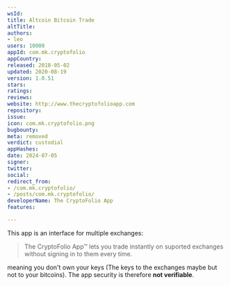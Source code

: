 ```yaml
---
wsId: 
title: Altcoin Bitcoin Trade
altTitle: 
authors:
- leo
users: 10000
appId: com.mk.cryptofolio
appCountry: 
released: 2018-05-02
updated: 2020-08-19
version: 1.0.51
stars: 
ratings: 
reviews: 
website: http://www.thecryptofolioapp.com
repository: 
issue: 
icon: com.mk.cryptofolio.png
bugbounty: 
meta: removed
verdict: custodial
appHashes: 
date: 2024-07-05
signer: 
twitter: 
social: 
redirect_from:
- /com.mk.cryptofolio/
- /posts/com.mk.cryptofolio/
developerName: The CryptoFolio App
features: 

---
```


This app is an interface for multiple exchanges:

> The CryptoFolio App™ lets you trade instantly on suported exchanges without
  signing in to them every time.

meaning you don't own your keys (The keys to the exchanges maybe but not to your
bitcoins). The app security is therefore **not verifiable**.

